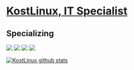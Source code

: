 # [KostLinux, IT Specialist](https://github.com/KostLinux)

## Specializing

![](https://img.shields.io/badge/OS-Linux-informational?style=flat&logo=linux&logoColor=white&color=e00909)
![](https://img.shields.io/badge/Shell-Bash-informational?style=flat&logo=gnu-bash&logoColor=white&color=e00909)
![](https://img.shields.io/badge/Automatization-Ansible-informational?style=flat&logo=ansible&logoColor=white&color=e00909)
![](https://img.shields.io/badge/Pentesting-Kali-informational?style=flat&logo=kali-linux&logoColor=white&color=e00909)

[![KostLinux github stats](https://github-readme-stats.vercel.app/api?username=KostLinux&theme=tokyonight&show_icons=true&line_height=40)](https://github.com/anuraghazra/github-readme-stats)
